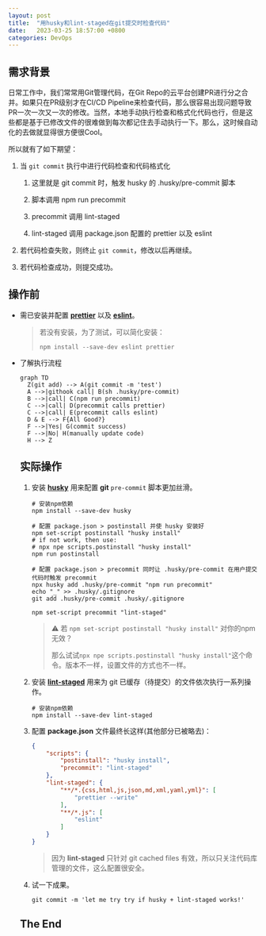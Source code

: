 ```yaml
---
layout: post
title:  "用husky和lint-staged在git提交时检查代码"
date:   2023-03-25 18:57:00 +0800
categories: DevOps
---
```


## 需求背景

日常工作中，我们常常用Git管理代码，在Git Repo的云平台创建PR进行分之合并。如果只在PR级别才在CI/CD Pipeline来检查代码，那么很容易出现问题导致PR一次一次又一次的修改。当然，本地手动执行检查和格式化代码也行，但是这些都是基于已修改文件的很难做到每次都记住去手动执行一下。那么，这时候自动化的去做就显得很方便很Cool。

所以就有了如下期望：

1. 当 `git commit` 执行中进行代码检查和代码格式化

   1. 这里就是 git commit 时，触发 husky 的 .husky/pre-commit 脚本

   2. 脚本调用 npm run precommit
   3. precommit 调用 lint-staged
   4. lint-staged 调用 package.json 配置的 prettier 以及 eslint

2. 若代码检查失败，则终止 `git commit`，修改以后再继续。
3. 若代码检查成功，则提交成功。

## 操作前

* 需已安装并配置 [**prettier**](https://www.npmjs.com/package/prettier) 以及 [**eslint**](https://www.npmjs.com/package/eslint)。

  > 若没有安装，为了测试，可以简化安装：
  >
  > ```shell
  > npm install --save-dev eslint prettier
  > ```

* 了解执行流程

  ```mermaid
  graph TD
  	Z(git add) --> A(git commit -m 'test')
    A -->|githook call| B(sh .husky/pre-commit)
    B -->|call| C(npm run precommit)
    C -->|call| D(precommit calls prettier)
    C -->|call| E(precommit calls eslint)
    D & E --> F{All Good?}
    F -->|Yes| G(commit success)
    F -->|No| H(manually update code)
    H --> Z
  ```

  ## 实际操作

  1. 安装 [**husky**](https://www.npmjs.com/package/husky) 用来配置 **git** `pre-commit` 脚本更加丝滑。

     ```shell
     # 安装npm依赖
     npm install --save-dev husky
     
     # 配置 package.json > postinstall 并使 husky 安装好
     npm set-script postinstall "husky install"
     # if not work, then use:
     # npx npe scripts.postinstall "husky install"
     npm run postinstall
     
     # 配置 package.json > precommit 同时让 .husky/pre-commit 在用户提交代码时触发 precommit
     npx husky add .husky/pre-commit "npm run precommit"
     echo "_" >> .husky/.gitignore
     git add .husky/pre-commit .husky/.gitignore
     
     npm set-script precommit "lint-staged"
     ```

     > ⚠️ 若 `npm set-script postinstall "husky install"` 对你的npm无效？
     >
     > 那么试试`npx npe scripts.postinstall "husky install"`这个命令。版本不一样，设置文件的方式也不一样。

  2. 安装 [**lint-staged**](https://www.npmjs.com/package/lint-staged) 用来为 git 已缓存（待提交）的文件依次执行一系列操作。

     ```shell
     # 安装npm依赖
     npm install --save-dev lint-staged
     ```

  3. 配置 **package.json** 文件最终长这样(其他部分已被略去)：

     ```json
     {
         "scripts": {
             "postinstall": "husky install",
             "precommit": "lint-staged"
         },
         "lint-staged": {
             "**/*.{css,html,js,json,md,xml,yaml,yml}": [
                 "prettier --write"
             ],
             "**/*.js": [
                 "eslint"
             ]
         }
     }
     ```

     > 因为 **lint-staged** 只针对 git cached files 有效，所以只关注代码库管理的文件，这么配置很安全。

  4. 试一下成果。

     ```shell
     git commit -m 'let me try try if husky + lint-staged works!'
     ```

  ## The End

  